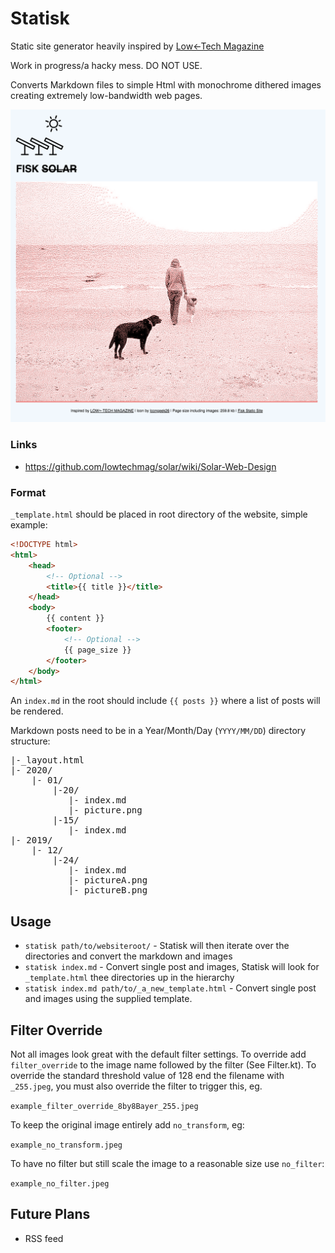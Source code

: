# Statisk

Static site generator heavily inspired by [Low←Tech Magazine](https://solar.lowtechmagazine.com/)

Work in progress/a hacky mess. DO NOT USE.

Converts Markdown files to simple Html with monochrome dithered images creating extremely low-bandwidth web pages.

![screenshot](screenshot.png)

### Links

* https://github.com/lowtechmag/solar/wiki/Solar-Web-Design

### Format

`_template.html` should be placed in root directory of the website, simple example:

```html
<!DOCTYPE html>
<html>
    <head>
        <!-- Optional -->
        <title>{{ title }}</title>  
    </head>
    <body>
        {{ content }}
        <footer>
            <!-- Optional -->
            {{ page_size }}
        </footer>
    </body>
</html>
```

An `index.md` in the root should include `{{ posts }}` where a list of posts will be rendered.

Markdown posts need to be in a Year/Month/Day (`YYYY/MM/DD`) directory structure:
<pre style="font-family: monospace;">
|-_layout.html  
|- 2020/  
    |- 01/ 
        |-20/ 
           |- index.md   
           |- picture.png  
        |-15/ 
           |- index.md
|- 2019/  
    |- 12/    
        |-24/ 
           |- index.md
           |- pictureA.png 
           |- pictureB.png 
</pre> 

## Usage

* `statisk path/to/websiteroot/` - Statisk will then iterate over the directories and convert the markdown and images
* `statisk index.md` - Convert single post and images, Statisk will look for `_template.html` thee directories up in the hierarchy
* `statisk index.md path/to/_a_new_template.html` - Convert single post and images using the supplied template.

## Filter Override

Not all images look great with the default filter settings. To override add `filter_override` to the image name followed by the filter (See Filter.kt). To override the standard threshold value of 128 end the filename with `_255.jpeg`, you must also override the filter to trigger this, eg.

```example_filter_override_8by8Bayer_255.jpeg```


To keep the original image entirely add `no_transform`, eg:

```example_no_transform.jpeg```

To have no filter but still scale the image to a reasonable size use `no_filter`:

```example_no_filter.jpeg```

## Future Plans

* RSS feed
